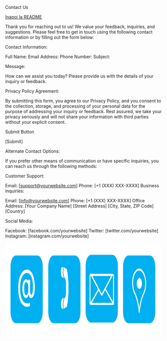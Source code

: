 Contact Us

[Inapoi la README](./README.md)

Thank you for reaching out to us! We value your feedback, inquiries, and suggestions. Please feel free to get in touch using the following contact information or by filling out the form below:

Contact Information:

Full Name:
Email Address:
Phone Number:
Subject:

Message:

How can we assist you today? Please provide us with the details of your inquiry or feedback.

Privacy Policy Agreement:

By submitting this form, you agree to our Privacy Policy, and you consent to the collection, storage, and processing of your personal data for the purpose of addressing your inquiry or feedback. Rest assured, we take your privacy seriously and will not share your information with third parties without your explicit consent.

Submit Button

[Submit]

Alternate Contact Options:

If you prefer other means of communication or have specific inquiries, you can reach us through the following methods:

Customer Support:

Email: [support@yourwebsite.com]
Phone: [+1 (XXX) XXX-XXXX]
Business Inquiries:

Email: [info@yourwebsite.com]
Phone: [+1 (XXX) XXX-XXXX]
Office Address:
[Your Company Name]
[Street Address]
[City, State, ZIP Code]
[Country]

Social Media:

Facebook: [facebook.com/yourwebsite]
Twitter: [twitter.com/yourwebsite]
Instagram: [instagram.com/yourwebsite]

<img src="https://github.com/dezGusty/gelato-gusti/blob/main/Photos/contact.png" width="500" height="300">